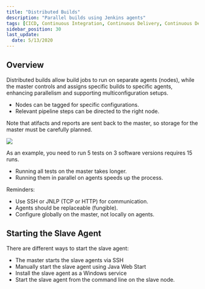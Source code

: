 ```yaml
---
title: "Distributed Builds"
description: "Parallel builds using Jenkins agents"
tags: [CICD, Continuous Integration, Continuous Delivery, Continuous Deployment, Jenkins]
sidebar_position: 30
last_update:
  date: 5/13/2020
---
```




## Overview

Distributed builds allow build jobs to run on separate agents (nodes), while the master controls and assigns specific builds to specific agents, enhancing parallelism and supporting multiconfiguration setups.

- Nodes can be tagged for specific configurations.
- Relevant pipeline steps can be directed to the right node. 

Note that atifacts and reports are sent back to the master, so storage for the master must be carefully planned.

![](/img/docs/1027-jenkins-distributed-builds.png)

As an example, you need to run 5 tests on 3 software versions requires 15 runs.

- Running all tests on the master takes longer.
- Running them in parallel on agents speeds up the process.

Reminders:

- Use SSH or JNLP (TCP or HTTP) for communication.
- Agents should be replaceable (fungible).
- Configure globally on the master, not locally on agents.



## Starting the Slave Agent 

There are different ways to start the slave agent:

- The master starts the slave agents via SSH 
- Manually start the slave agent using Java Web Start 
- Install the slave agent as a Windows service 
- Start the slave agent from the command line on the slave node.





